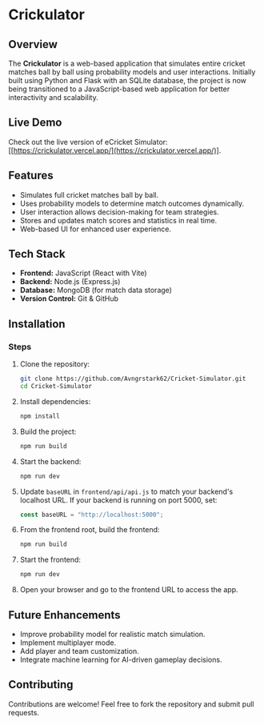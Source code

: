 # Crickulator

## Overview
The **Crickulator** is a web-based application that simulates entire cricket matches ball by ball using probability models and user interactions. Initially built using Python and Flask with an SQLite database, the project is now being transitioned to a JavaScript-based web application for better interactivity and scalability.

## Live Demo
Check out the live version of eCricket Simulator: [[https://crickulator.vercel.app/](https://crickulator.vercel.app/)].

## Features
- Simulates full cricket matches ball by ball.
- Uses probability models to determine match outcomes dynamically.
- User interaction allows decision-making for team strategies.
- Stores and updates match scores and statistics in real time.
- Web-based UI for enhanced user experience.

## Tech Stack
- **Frontend:** JavaScript (React with Vite)
- **Backend:** Node.js (Express.js)
- **Database:** MongoDB (for match data storage)
- **Version Control:** Git & GitHub

## Installation
### Steps
1. Clone the repository:
   ```sh
   git clone https://github.com/Avngrstark62/Cricket-Simulator.git
   cd Cricket-Simulator
   ```
2. Install dependencies:
   ```sh
   npm install
   ```
3. Build the project:
   ```sh
   npm run build
   ```
4. Start the backend:
   ```sh
   npm run dev
   ```
5. Update `baseURL` in `frontend/api/api.js` to match your backend's localhost URL. If your backend is running on port 5000, set:
   ```js
   const baseURL = "http://localhost:5000";
   ```
6. From the frontend root, build the frontend:
   ```sh
   npm run build
   ```
7. Start the frontend:
   ```sh
   npm run dev
   ```
8. Open your browser and go to the frontend URL to access the app.

## Future Enhancements
- Improve probability model for realistic match simulation.
- Implement multiplayer mode.
- Add player and team customization.
- Integrate machine learning for AI-driven gameplay decisions.

## Contributing
Contributions are welcome! Feel free to fork the repository and submit pull requests.
